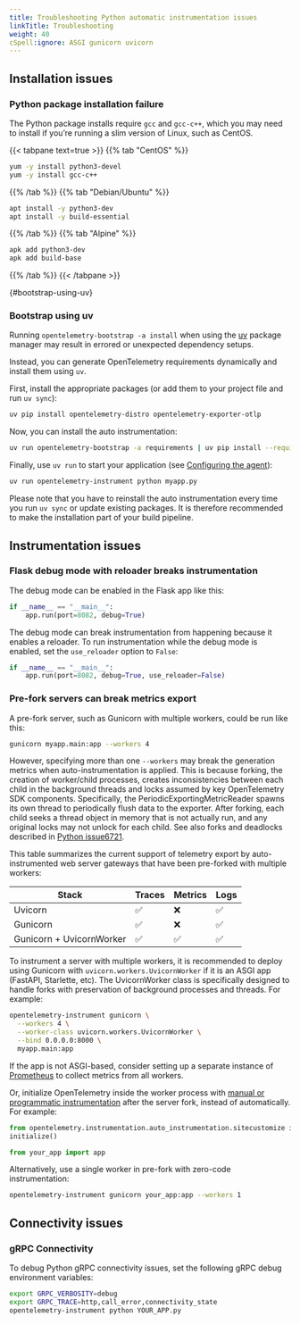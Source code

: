 ```yaml
---
title: Troubleshooting Python automatic instrumentation issues
linkTitle: Troubleshooting
weight: 40
cSpell:ignore: ASGI gunicorn uvicorn
---
```


## Installation issues

### Python package installation failure

The Python package installs require `gcc` and `gcc-c++`, which you may need to
install if you’re running a slim version of Linux, such as CentOS.

<!-- markdownlint-disable blanks-around-fences -->

{{< tabpane text=true >}} {{% tab "CentOS" %}}

```sh
yum -y install python3-devel
yum -y install gcc-c++
```

{{% /tab %}} {{% tab "Debian/Ubuntu" %}}

```sh
apt install -y python3-dev
apt install -y build-essential
```

{{% /tab %}} {{% tab "Alpine" %}}

```sh
apk add python3-dev
apk add build-base
```

{{% /tab %}} {{< /tabpane >}}

{#bootstrap-using-uv}

### Bootstrap using uv

Running `opentelemetry-bootstrap -a install` when using the
[uv](https://docs.astral.sh/uv/) package manager may result in errored or
unexpected dependency setups.

Instead, you can generate OpenTelemetry requirements dynamically and install
them using `uv`.

First, install the appropriate packages (or add them to your project file and
run `uv sync`):

```sh
uv pip install opentelemetry-distro opentelemetry-exporter-otlp
```

Now, you can install the auto instrumentation:

```sh
uv run opentelemetry-bootstrap -a requirements | uv pip install --requirement -
```

Finally, use `uv run` to start your application (see
[Configuring the agent](/docs/zero-code/python/#configuring-the-agent)):

```sh
uv run opentelemetry-instrument python myapp.py
```

Please note that you have to reinstall the auto instrumentation every time you
run `uv sync` or update existing packages. It is therefore recommended to make
the installation part of your build pipeline.

## Instrumentation issues

### Flask debug mode with reloader breaks instrumentation

The debug mode can be enabled in the Flask app like this:

```python
if __name__ == "__main__":
    app.run(port=8082, debug=True)
```

The debug mode can break instrumentation from happening because it enables a
reloader. To run instrumentation while the debug mode is enabled, set the
`use_reloader` option to `False`:

```python
if __name__ == "__main__":
    app.run(port=8082, debug=True, use_reloader=False)
```

### Pre-fork servers can break metrics export

A pre-fork server, such as Gunicorn with multiple workers, could be run like
this:

```sh
gunicorn myapp.main:app --workers 4
```

However, specifying more than one `--workers` may break the generation metrics
when auto-instrumentation is applied. This is because forking, the creation of
worker/child processes, creates inconsistencies between each child in the
background threads and locks assumed by key OpenTelemetry SDK components.
Specifically, the PeriodicExportingMetricReader spawns its own thread to
periodically flush data to the exporter. After forking, each child seeks a
thread object in memory that is not actually run, and any original locks may not
unlock for each child. See also forks and deadlocks described in
[Python issue6721](https://bugs.python.org/issue6721).

This table summarizes the current support of telemetry export by
auto-instrumented web server gateways that have been pre-forked with multiple
workers:

| Stack                    | Traces             | Metrics            | Logs               |
| ------------------------ | ------------------ | ------------------ | ------------------ |
| Uvicorn                  | :white_check_mark: | :x:                | :white_check_mark: |
| Gunicorn                 | :white_check_mark: | :x:                | :white_check_mark: |
| Gunicorn + UvicornWorker | :white_check_mark: | :white_check_mark: | :white_check_mark: |

To instrument a server with multiple workers, it is recommended to deploy using
Gunicorn with `uvicorn.workers.UvicornWorker` if it is an ASGI app (FastAPI,
Starlette, etc). The UvicornWorker class is specifically designed to handle
forks with preservation of background processes and threads. For example:

```sh
opentelemetry-instrument gunicorn \
  --workers 4 \
  --worker-class uvicorn.workers.UvicornWorker \
  --bind 0.0.0.0:8000 \
  myapp.main:app
```

If the app is not ASGI-based, consider setting up a separate instance of
[Prometheus](/docs/languages/python/exporters/#prometheus-setup) to collect
metrics from all workers.

Or, initialize OpenTelemetry inside the worker process with
[manual or programmatic instrumentation](/docs/zero-code/python/example/) after
the server fork, instead of automatically. For example:

```python
from opentelemetry.instrumentation.auto_instrumentation.sitecustomize import initialize
initialize()

from your_app import app
```

Alternatively, use a single worker in pre-fork with zero-code instrumentation:

```sh
opentelemetry-instrument gunicorn your_app:app --workers 1
```

## Connectivity issues

### gRPC Connectivity

To debug Python gRPC connectivity issues, set the following gRPC debug
environment variables:

```sh
export GRPC_VERBOSITY=debug
export GRPC_TRACE=http,call_error,connectivity_state
opentelemetry-instrument python YOUR_APP.py
```
